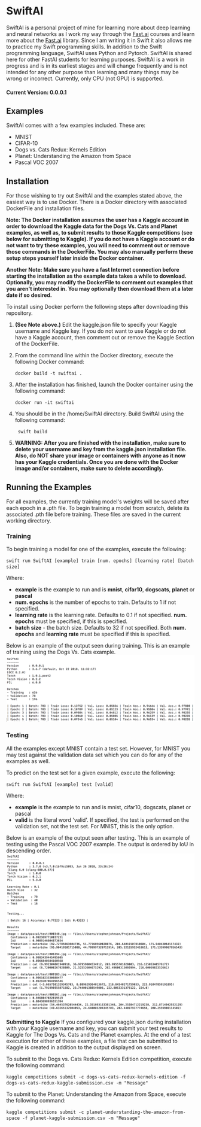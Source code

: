 # SwiftAI

SwiftAI is a personal project of mine for learning more about deep learning and neural networks as I work my way through the [Fast.ai](https://www.fast.ai/) courses and learn more about the [Fast.ai](https://github.com/fastai/fastai) library. Since I am writing it in Swift it also allows me to practice my Swift programming skills. In addition to the Swift programming language, SwiftAI uses Python and Pytorch. SwiftAI is shared here for other FastAI students for learning purposes. SwiftAI is a work in progress and is in its earliest stages and will change frequently and is not intended for any other purpose than learning and many things may be wrong or incorrect. Currently, only CPU (not GPU) is supported.

#### Current Version: 0.0.0.1

## Examples
SwiftAI comes with a few examples included. These are:

 - MNIST
 - CIFAR-10
 - Dogs vs. Cats Redux: Kernels Edition
 - Planet: Understanding the Amazon from Space
 - Pascal VOC 2007

## Installation
For those wishing to try out SwiftAI and the examples stated above, the easiest way is to use Docker. There is a Docker directory with associated DockerFile and installation files. 

**Note: The Docker installation assumes the user has a Kaggle account in order to download the Kaggle data for the Dogs Vs. Cats and Planet examples, as well as, to submit results to those Kaggle competitions (see below for submitting to Kaggle). If you do not have a Kaggle account or do not want to try these examples, you will need to comment out or remove those commands in the DockerFile. You may also manually perform these setup steps yourself later inside the Docker container.**

**Another Note: Make sure you have a fast Internet connection before starting the installation as the example data takes a while to download. Optionally, you may modify the DockerFile to comment out examples that you aren't interested in. You may optionally then download them at a later date if so desired.**

To install using Docker perform the following steps after downloading this repository. 

 1. **(See Note above.)** Edit the kaggle.json file to specify your Kaggle username and Kaggle key. If you do not want to use Kaggle or do not have a Kaggle account, then comment out or remove the Kaggle Section of the DockerFile.

 2. From the command line within the Docker directory, execute the following Docker command:
	
		docker build -t swiftai .

 3. After the installation has finished, launch the Docker container using the following command:
 
     	docker run -it swiftai

4. You should be in the /home/SwiftAI directory. Build SwiftAI using the following command:

     	swift build
     
 5. **WARNING: After you are finished with the installation, make sure to delete your username and key from the kaggle.json installation file. Also, do NOT share your image or containers with anyone as it now has your Kaggle credentials. Once you are done with the Docker image and/or containers, make sure to delete accordingly.**
 
## Running the Examples
For all examples, the currently training model's weights will be saved after each epoch in a .pth file. To begin training a model from scratch, delete its associated .pth file before training. These files are saved in the current working directory.

### Training
To begin training a model for one of the examples, execute the following:

    swift run SwiftAI [example] train [num. epochs] [learning rate] [batch size]

Where:

 - **example** is the example to run and is **mnist**, **cifar10**, **dogscats**, **planet** or **pascal**
 - **num. epochs** is the number of epochs to train. Defaults to 1 if not specified.
 - **learning rate** is the learning rate. Defaults to 0.1 if not specified. **num. epochs** must be specified, if this is specified.
 - **batch size** - the batch size. Defaults to 32 if not specified. Both **num. epochs** and **learning rate** must be specified if this is specified.

Below is an example of the output seen during training. This is an example of training using the Dogs Vs. Cats example.
![Image](./images/dogsvscatstraining.png "Training Output")

### Testing
 All the examples except MNIST contain a test set. However, for MNIST you may test against the validation data set which you can do for any of the examples as well.

To predict on the test set for a given example, execute the following:

    swift run SwiftAI [example] test [valid]

Where:

 - **example** is the example to run and is mnist, cifar10, dogscats, planet or pascal
 - **valid** is the literal word 'valid'. If specified, the test is performed on the validation set, not the test set. For MNIST, this is the only option.

Below is an example of the output seen after testing. This is an example of testing using the Pascal VOC 2007 example. The output is ordered by IoU in descending order.
![Image](./images/pascalvoc2007test.png "Testing Output")

**Submitting to Kaggle**
If you configured your kaggle.json during installation with your Kaggle username and key, you can submit your test results to Kaggle for The Dogs Vs. Cats and the Planet examples. At the end of a test execution for either of these examples, a file that can be submitted to Kaggle is created in addition to the output displayed on screen. 

To submit to the Dogs vs. Cats Redux: Kernels Edition competition, execute the following command:

	kaggle competitions submit -c dogs-vs-cats-redux-kernels-edition -f dogs-vs-cats-redux-kaggle-submission.csv -m "Message"

To submit to the Planet: Understanding the Amazon from Space, execute the following command:

	kaggle competitions submit -c planet-understanding-the-amazon-from-space -f planet-kaggle-submission.csv -m "Message"


